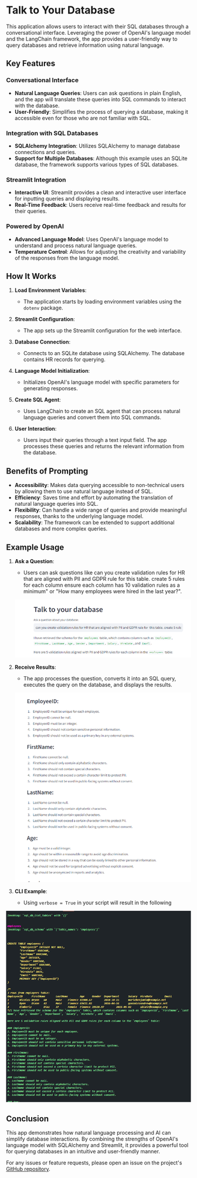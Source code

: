 # Talk to Your Database

This application allows users to interact with their SQL databases through a conversational interface. Leveraging the power of OpenAI's language model and the LangChain framework, the app provides a user-friendly way to query databases and retrieve information using natural language.

## Key Features

### Conversational Interface
- **Natural Language Queries**: Users can ask questions in plain English, and the app will translate these queries into SQL commands to interact with the database.
- **User-Friendly**: Simplifies the process of querying a database, making it accessible even for those who are not familiar with SQL.

### Integration with SQL Databases
- **SQLAlchemy Integration**: Utilizes SQLAlchemy to manage database connections and queries.
- **Support for Multiple Databases**: Although this example uses an SQLite database, the framework supports various types of SQL databases.

### Streamlit Integration
- **Interactive UI**: Streamlit provides a clean and interactive user interface for inputting queries and displaying results.
- **Real-Time Feedback**: Users receive real-time feedback and results for their queries.

### Powered by OpenAI
- **Advanced Language Model**: Uses OpenAI's language model to understand and process natural language queries.
- **Temperature Control**: Allows for adjusting the creativity and variability of the responses from the language model.

## How It Works

1. **Load Environment Variables**:
   - The application starts by loading environment variables using the `dotenv` package.

2. **Streamlit Configuration**:
   - The app sets up the Streamlit configuration for the web interface.

3. **Database Connection**:
   - Connects to an SQLite database using SQLAlchemy. The database contains HR records for querying.

4. **Language Model Initialization**:
   - Initializes OpenAI's language model with specific parameters for generating responses.

5. **Create SQL Agent**:
   - Uses LangChain to create an SQL agent that can process natural language queries and convert them into SQL commands.

6. **User Interaction**:
   - Users input their queries through a text input field. The app processes these queries and returns the relevant information from the database.

## Benefits of Prompting

- **Accessibility**: Makes data querying accessible to non-technical users by allowing them to use natural language instead of SQL.
- **Efficiency**: Saves time and effort by automating the translation of natural language queries into SQL.
- **Flexibility**: Can handle a wide range of queries and provide meaningful responses, thanks to the underlying language model.
- **Scalability**: The framework can be extended to support additional databases and more complex queries.

## Example Usage

1. **Ask a Question**:
   - Users can ask questions like can you create validation rules for HR that are aligned with PII and GDPR rule for  this table. create 5 rules for each column ensure each column has 10 validation rules as a minimum" or "How many employees were hired in the last year?".

   ![alt text](imgs/image.png)

2. **Receive Results**:
   - The app processes the question, converts it into an SQL query, executes the query on the database, and displays the results.

   ![alt text](imgs/image-1.png)

3.  **CLI Example**:
    - Using `verbose = True` in your script will result in the following

   ![alt text](imgs/image-2.png)

## Conclusion

This app demonstrates how natural language processing and AI can simplify database interactions. By combining the strengths of OpenAI's language model with SQLAlchemy and Streamlit, it provides a powerful tool for querying databases in an intuitive and user-friendly manner.

For any issues or feature requests, please open an issue on the project's [GitHub repository](https://github.com/YavinOwens/Streamlit_openai_chatbots/issues).
